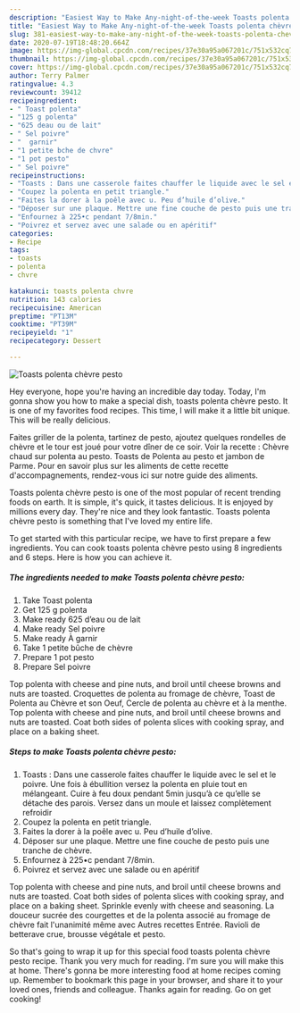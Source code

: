 ```yaml
---
description: "Easiest Way to Make Any-night-of-the-week Toasts polenta chèvre pesto"
title: "Easiest Way to Make Any-night-of-the-week Toasts polenta chèvre pesto"
slug: 381-easiest-way-to-make-any-night-of-the-week-toasts-polenta-chevre-pesto
date: 2020-07-19T18:48:20.664Z
image: https://img-global.cpcdn.com/recipes/37e30a95a067201c/751x532cq70/toasts-polenta-chevre-pesto-photo-principale-de-la-recette.jpg
thumbnail: https://img-global.cpcdn.com/recipes/37e30a95a067201c/751x532cq70/toasts-polenta-chevre-pesto-photo-principale-de-la-recette.jpg
cover: https://img-global.cpcdn.com/recipes/37e30a95a067201c/751x532cq70/toasts-polenta-chevre-pesto-photo-principale-de-la-recette.jpg
author: Terry Palmer
ratingvalue: 4.3
reviewcount: 39412
recipeingredient:
- " Toast polenta"
- "125 g polenta"
- "625 deau ou de lait"
- " Sel poivre"
- "  garnir"
- "1 petite bche de chvre"
- "1 pot pesto"
- " Sel poivre"
recipeinstructions:
- "Toasts : Dans une casserole faites chauffer le liquide avec le sel et le poivre. Une fois à ébullition versez la polenta en pluie tout en mélangeant. Cuire à feu doux pendant 5min jusqu’à ce qu’elle se détache des parois. Versez dans un moule et laissez complètement refroidir"
- "Coupez la polenta en petit triangle."
- "Faites la dorer à la poêle avec u. Peu d’huile d’olive."
- "Déposer sur une plaque. Mettre une fine couche de pesto puis une tranche de chèvre."
- "Enfournez à 225•c pendant 7/8min."
- "Poivrez et servez avec une salade ou en apéritif"
categories:
- Recipe
tags:
- toasts
- polenta
- chvre

katakunci: toasts polenta chvre 
nutrition: 143 calories
recipecuisine: American
preptime: "PT13M"
cooktime: "PT39M"
recipeyield: "1"
recipecategory: Dessert

---
```



![Toasts polenta chèvre pesto](https://img-global.cpcdn.com/recipes/37e30a95a067201c/751x532cq70/toasts-polenta-chevre-pesto-photo-principale-de-la-recette.jpg)

Hey everyone, hope you're having an incredible day today. Today, I'm gonna show you how to make a special dish, toasts polenta chèvre pesto. It is one of my favorites food recipes. This time, I will make it a little bit unique. This will be really delicious.

Faites griller de la polenta, tartinez de pesto, ajoutez quelques rondelles de chèvre et le tour est joué pour votre dîner de ce soir. Voir la recette : Chèvre chaud sur polenta au pesto. Toasts de Polenta au pesto et jambon de Parme. Pour en savoir plus sur les aliments de cette recette d&#39;accompagnements, rendez-vous ici sur notre guide des aliments.

Toasts polenta chèvre pesto is one of the most popular of recent trending foods on earth. It is simple, it's quick, it tastes delicious. It is enjoyed by millions every day. They're nice and they look fantastic. Toasts polenta chèvre pesto is something that I've loved my entire life.


To get started with this particular recipe, we have to first prepare a few ingredients. You can cook toasts polenta chèvre pesto using 8 ingredients and 6 steps. Here is how you can achieve it.

<!--inarticleads1-->

##### The ingredients needed to make Toasts polenta chèvre pesto:

1. Take  Toast polenta
1. Get 125 g polenta
1. Make ready 625 d’eau ou de lait
1. Make ready  Sel poivre
1. Make ready  À garnir
1. Take 1 petite bûche de chèvre
1. Prepare 1 pot pesto
1. Prepare  Sel poivre


Top polenta with cheese and pine nuts, and broil until cheese browns and nuts are toasted. Croquettes de polenta au fromage de chèvre, Toast de Polenta au Chèvre et son Oeuf, Cercle de polenta au chèvre et à la menthe. Top polenta with cheese and pine nuts, and broil until cheese browns and nuts are toasted. Coat both sides of polenta slices with cooking spray, and place on a baking sheet. 

<!--inarticleads2-->

##### Steps to make Toasts polenta chèvre pesto:

1. Toasts : Dans une casserole faites chauffer le liquide avec le sel et le poivre. Une fois à ébullition versez la polenta en pluie tout en mélangeant. Cuire à feu doux pendant 5min jusqu’à ce qu’elle se détache des parois. Versez dans un moule et laissez complètement refroidir
1. Coupez la polenta en petit triangle.
1. Faites la dorer à la poêle avec u. Peu d’huile d’olive.
1. Déposer sur une plaque. Mettre une fine couche de pesto puis une tranche de chèvre.
1. Enfournez à 225•c pendant 7/8min.
1. Poivrez et servez avec une salade ou en apéritif


Top polenta with cheese and pine nuts, and broil until cheese browns and nuts are toasted. Coat both sides of polenta slices with cooking spray, and place on a baking sheet. Sprinkle evenly with cheese and seasoning. La douceur sucrée des courgettes et de la polenta associé au fromage de chèvre fait l&#39;unanimité même avec Autres recettes Entrée. Ravioli de betterave crue, brousse végétale et pesto. 

So that's going to wrap it up for this special food toasts polenta chèvre pesto recipe. Thank you very much for reading. I'm sure you will make this at home. There's gonna be more interesting food at home recipes coming up. Remember to bookmark this page in your browser, and share it to your loved ones, friends and colleague. Thanks again for reading. Go on get cooking!
